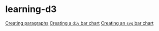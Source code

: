 # learning-d3

[Creating paragraphs](create-p/)
[Creating a `div` bar chart](create-div-bars/)
[Creating an `svg` bar chart](create-svg-bars/)
